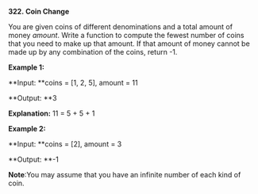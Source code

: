 **322. Coin Change**

You are given coins of different denominations and a total amount of money _amount_. Write a function to compute the fewest number of coins that you need to make up that amount. If that amount of money cannot be made up by any combination of the coins, return -1.

**Example 1:**

**Input: **coins = [1, 2, 5], amount = 11

**Output: **3 

**Explanation:** 11 = 5 + 5 + 1

**Example 2:**

**Input: **coins = [2], amount = 3

**Output: **-1

**Note**:You may assume that you have an infinite number of each kind of coin.
